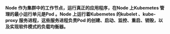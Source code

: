
**Node 作为集群中的工作节点，运行真正的应用程序，在Node 上Kubemetes 管理的最小运行单元是Pod 。Node 上运行着Kubemetes 的kubelet 、kube-proxy 服务进程，这些服务进程负责Pod 的创建、启动、监控、重启、销毁，以及实现软件模式的负载均衡器。**
